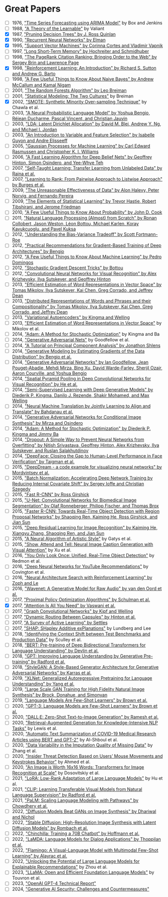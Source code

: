 # Great Papers

- [ ] 1976, ["Time Series Forecasting using ARIMA Model"](https://www.sciencedirect.com/science/article/abs/pii/S0304407681000069) by Box and Jenkins
- [ ] 1988, ["A Theory of the Learnable"](https://www.jstor.org/stable/20012634) by Valiant
- [x] 1987, ["Pruning Decision Trees" by J. Ross Quinlan](https://link.springer.com/article/10.1007/BF00116251)
- [x] 1990, ["Recurrent Neural Networks" by Elman](https://crl.ucsd.edu/~elman/Papers/fsit.pdf)
- [x] 1995, ["Support Vector Machines" by Corinna Cortes and Vladimir Vapnik](https://link.springer.com/article/10.1023/A:1022627411411)
- [ ] 1997, ["Long Short-Term Memory" by Hochreiter and Schmidhuber](https://www.bioinf.jku.at/publications/older/2604.pdf)
- [ ] 1998, ["The PageRank Citation Ranking: Bringing Order to the Web" by Sergey Brin and Lawrence Page](http://ilpubs.stanford.edu:8090/422/1/1999-66.pdf)
- [x] 1998, ["Reinforcement Learning: An Introduction" by Richard S. Sutton and Andrew G. Barto](http://incompleteideas.net/book/the-book-2nd.html)
- [ ] 1998, ["A Few Useful Things to Know About Naive Bayes" by Andrew McCallum and Kamal Nigam](https://people.cs.umass.edu/~mccallum/papers/naive-bayes-ijcaiws99.pdf)
- [ ] 2001, ["The Random Forests Algorithm" by Leo Breiman](https://link.springer.com/article/10.1023/A:1010933404324)
- [ ] 2001, ["Statistical Modeling: The Two Cultures"](https://projecteuclid.org/euclid.ss/1009213726) by Breiman
- [x] 2002, ["SMOTE: Synthetic Minority Over-sampling Technique"](https://www.jair.org/index.php/jair/article/view/10302) by Chawla et al.
- [ ] 2003, ["A Neural Probabilistic Language Model" by Yoshua Bengio, Réjean Ducharme, Pascal Vincent, and Christian Jauvin](http://www.jmlr.org/papers/volume3/bengio03a/bengio03a.pdf)
- [ ] 2003, ["LDA: Latent Dirichlet Allocation" by David M. Blei, Andrew Y. Ng, and Michael I. Jordan](https://www.jmlr.org/papers/volume3/blei03a/blei03a.pdf)
- [ ] 2003, ["An Introduction to Variable and Feature Selection" by Isabelle Guyon and Andre Elisseeff](https://www.jmlr.org/papers/volume3/guyon03a/guyon03a.pdf)
- [ ] 2005, ["Gaussian Processes for Machine Learning" by Carl Edward Rasmussen and Christopher K. I. Williams](http://www.gaussianprocess.org/gpml/chapters/RW.pdf)
- [ ] 2006, ["A Fast Learning Algorithm for Deep Belief Nets" by Geoffrey Hinton, Simon Osindero, and Yee-Whye Teh](https://www.cs.toronto.edu/~hinton/absps/fastnc.pdf)
- [ ] 2007, ["Self-Taught Learning: Transfer Learning from Unlabeled Data" by Raina et al.](https://dl.acm.org/doi/10.1145/1273496.1273592)
- [ ] 2007, ["Learning to Rank: From Pairwise Approach to Listwise Approach" by Burges et al.](https://www.microsoft.com/en-us/research/wp-content/uploads/2016/02/MSR-TR-2010-82.pdf)
- [ ] 2009, ["The Unreasonable Effectiveness of Data" by Alon Halevy, Peter Norvig, and Fernando Pereira](https://static.googleusercontent.com/media/research.google.com/en//pubs/archive/35179.pdf)
- [ ] 2009, ["The Elements of Statistical Learning" by Trevor Hastie, Robert Tibshirani, and Jerome Friedman](https://web.stanford.edu/~hastie/ElemStatLearn/)
- [ ] 2010, ["A Few Useful Things to Know About Probability" by John D. Cook](https://www.johndcook.com/Probability_book.pdf)
- [ ] 2011, ["Natural Language Processing (Almost) from Scratch" by Ronan Collobert, Jason Weston, Léon Bottou, Michael Karlen, Koray Kavukcuoglu, and Pavel Kuksa](https://ronan.collobert.com/pub/matos/2011_nlp_jmlr.pdf)
- [ ] 2012, ["Understanding the Bias-Variance Tradeoff" by Scott Fortmann-Roe](http://scott.fortmann-roe.com/docs/BiasVariance.html)
- [ ] 2012, ["Practical Recommendations for Gradient-Based Training of Deep Architectures" by Bengio](https://arxiv.org/abs/1206.5533)
- [ ] 2012, ["A Few Useful Things to Know About Machine Learning" by Pedro Domingos](https://homes.cs.washington.edu/~pedrod/papers/cacm12.pdf)
- [ ] 2012, ["Stochastic Gradient Descent Tricks" by Bottou](https://leon.bottou.org/publications/pdf/tricks-2012.pdf)
- [ ] 2012, ["Convolutional Neural Networks for Visual Recognition" by Alex Krizhevsky, Ilya Sutskever, and Geoffrey Hinton](https://papers.nips.cc/paper/4824-imagenet-classification-with-deep-convolutional-neural-networks)
- [ ] 2013, ["Efficient Estimation of Word Representations in Vector Space" by Tomas Mikolov, Ilya Sutskever, Kai Chen, Greg Corrado, and Jeffrey Dean](https://arxiv.org/abs/1301.3781)
- [ ] 2013, ["Distributed Representations of Words and Phrases and their Compositionality" by Tomas Mikolov, Ilya Sutskever, Kai Chen, Greg Corrado, and Jeffrey Dean](https://arxiv.org/abs/1310.4546)
- [ ] 2013, ["Variational Autoencoders" by Kingma and Welling](https://arxiv.org/abs/1312.6114)
- [ ] 2013, ["Efficient Estimation of Word Representations in Vector Space"](https://arxiv.org/abs/1301.3781) by Mikolov et al.
- [ ] 2014, ["Adam: A Method for Stochastic Optimization"](https://arxiv.org/abs/1412.6980) by Kingma and Ba
- [ ] 2014, ["Generative Adversarial Nets"](https://arxiv.org/abs/1406.2661) by Goodfellow et al.
- [ ] 2014, ["A Tutorial on Principal Component Analysis" by Jonathon Shlens](https://arxiv.org/abs/1404.1100)
- [ ] 2014, ["Generative Modeling by Estimating Gradients of the Data Distribution" by Bengio et al.](https://arxiv.org/abs/1406.1096)
- [ ] 2014, ["Generative Adversarial Networks" by Ian Goodfellow, Jean Pouget-Abadie, Mehdi Mirza, Bing Xu, David Warde-Farley, Sherjil Ozair, Aaron Courville, and Yoshua Bengio](https://arxiv.org/abs/1406.2661)
- [ ] 2014, ["Spatial Pyramid Pooling in Deep Convolutional Networks for Visual Recognition" by He et al.](https://arxiv.org/abs/1406.4729)
- [ ] 2014, ["Semi-Supervised Learning with Deep Generative Models" by Diederik P. Kingma, Danilo J. Rezende, Shakir Mohamed, and Max Welling](https://arxiv.org/abs/1406.5298)
- [ ] 2014, ["Neural Machine Translation by Jointly Learning to Align and Translate" by Bahdanau et al.](https://arxiv.org/abs/1409.0473)
- [ ] 2014, ["Generative Adversarial Networks for Conditional Image Synthesis" by Mirza and Osindero](https://arxiv.org/abs/1411.1784)
- [ ] 2014, ["Adam: A Method for Stochastic Optimization" by Diederik P. Kingma and Jimmy Ba](https://arxiv.org/abs/1412.6980)
- [ ] 2014, ["Dropout: A Simple Way to Prevent Neural Networks from Overfitting" by Nitish Srivastava, Geoffrey Hinton, Alex Krizhevsky, Ilya Sutskever, and Ruslan Salakhutdinov](https://jmlr.org/papers/volume15/srivastava14a/srivastava14a.pdf)
- [ ] 2014, ["DeepFace: Closing the Gap to Human-Level Performance in Face Verification" by Taigman et al.](https://www.cs.toronto.edu/~ranzato/publications/taigman_cvpr14.pdf)
- [ ] 2015, ["DeepDream - a code example for visualizing neural networks" by Mordvintsev et al.](https://ai.googleblog.com/2015/06/inceptionism-going-deeper-into-neural.html)
- [ ] 2015, ["Batch Normalization: Accelerating Deep Network Training by Reducing Internal Covariate Shift" by Sergey Ioffe and Christian Szegedy](https://arxiv.org/abs/1502.03167)
- [ ] 2015, ["Fast R-CNN" by Ross Girshick](https://arxiv.org/abs/1504.08083)
- [ ] 2015, ["U-Net: Convolutional Networks for Biomedical Image Segmentation" by Olaf Ronneberger, Philipp Fischer, and Thomas Brox](https://arxiv.org/abs/1505.04597)
- [ ] 2015, ["Faster R-CNN: Towards Real-Time Object Detection with Region Proposal Networks" by Shaoqing Ren, Kaiming He, Ross Girshick, and Jian Sun](https://arxiv.org/abs/1506.01497)
- [ ] 2015, ["Deep Residual Learning for Image Recognition" by Kaiming He, Xiangyu Zhang, Shaoqing Ren, and Jian Sun](https://arxiv.org/abs/1512.03385)
- [ ] 2015, ["A Neural Algorithm of Artistic Style"](https://arxiv.org/abs/1508.06576) by Gatys et al.
- [ ] 2015, ["Show, Attend and Tell: Neural Image Caption Generation with Visual Attention"](https://arxiv.org/abs/1502.03044) by Xu et al.
- [ ] 2016, ["You Only Look Once: Unified, Real-Time Object Detection"](https://arxiv.org/abs/1506.02640) by Redmon et al.
- [ ] 2016, ["Deep Neural Networks for YouTube Recommendations"](https://dl.acm.org/doi/10.1145/2959100.2959190) by Covington et al.
- [ ] 2016, ["Neural Architecture Search with Reinforcement Learning" by Zoph and Le](https://arxiv.org/abs/1611.01578)
- [ ] 2016, ["Wavenet: A Generative Model for Raw Audio" by van den Oord et al.](https://arxiv.org/abs/1609.03499)
- [ ] 2017, ["Proximal Policy Optimization Algorithms" by Schulman et al.](https://arxiv.org/abs/1707.06347)
- [x] 2017, ["Attention Is All You Need" by Vaswani et al.](https://arxiv.org/abs/1706.03762)
- [ ] 2017, ["Graph Convolutional Networks" by Kipf and Welling](https://arxiv.org/abs/1609.02907)
- [ ] 2017, ["Dynamic Routing Between Capsules" by Hinton et al.](https://arxiv.org/abs/1710.09829)
- [ ] 2017, ["A Survey of Active Learning" by Settles](https://ieeexplore.ieee.org/document/8233097)
- [ ] 2017, ["SHAP: SHapley Additive exPlanations"](https://arxiv.org/abs/1705.07874) by Lundberg and Lee
- [ ] 2018, ["Identifying the Context Shift between Test Benchmarks and Production Data"](https://dl.acm.org/doi/10.1145/3287560.3287598) by Sculley et al.
- [ ] 2018, ["BERT: Pre-training of Deep Bidirectional Transformers for Language Understanding" by Devlin et al.](https://arxiv.org/abs/1810.04805)
- [ ] 2018, ["GPT: Improving Language Understanding by Generative Pre-training" by Radford et al.](https://openai.com/research/language-unsupervised)
- [ ] 2018, ["StyleGAN: A Style-Based Generator Architecture for Generative Adversarial Networks" by Karras et al.](https://arxiv.org/abs/1812.04948)
- [ ] 2019, ["XLNet: Generalized Autoregressive Pretraining for Language Understanding" by Yang et al.](https://arxiv.org/abs/1906.08237)
- [ ] 2019, ["Large Scale GAN Training for High Fidelity Natural Image Synthesis" by Brock, Donahue, and Simonyan](https://arxiv.org/abs/1809.11096)
- [ ] 2019, ["Language Models Are Few-Shot Learners" by Brown et al.](https://arxiv.org/abs/2005.14165)
- [ ] 2020, ["GPT-3: Language Models are Few-Shot Learners" by Brown et al.](https://arxiv.org/abs/2005.14165)
- [ ] 2020, ["DALL·E: Zero-Shot Text-to-Image Generation" by Ramesh et al.](https://arxiv.org/abs/2102.12092)
- [ ] 2020, ["Retrieval-Augmented Generation for Knowledge-Intensive NLP Tasks"](https://arxiv.org/abs/2005.11401) by Lewis et al.
- [ ] 2020, ["Automatic Text Summarization of COVID-19 Medical Research Articles using BERT and GPT-2"](https://ieeexplore.ieee.org/document/9302901) by Al-Shboul et al.
- [ ] 2020, ["Data Variability in the Imputation Quality of Missing Data"](https://arxiv.org/abs/2005.01156) by Zhang et al.
- [ ] 2020, ["Insider Threat Detection Based on Users’ Mouse Movements and Keystrokes Behavior"](https://ieeexplore.ieee.org/document/9292506) by Ahmed et al.
- [ ] 2020, ["An Image is Worth 16x16 Words: Transformers for Image Recognition at Scale"](https://arxiv.org/abs/2010.11929) by Dosovitskiy et al.
- [ ] 2021, ["LoRA: Low-Rank Adaptation of Large Language Models"](https://arxiv.org/abs/2106.09685) by Hu et al.
- [ ] 2021, ["CLIP: Learning Transferable Visual Models from Natural Language Supervision" by Radford et al.](https://arxiv.org/abs/2103.00020)
- [ ] 2021, ["PaLM: Scaling Language Modeling with Pathways" by Chowdhery et al.](https://arxiv.org/abs/2204.02311)
- [ ] 2022, ["Diffusion Models Beat GANs on Image Synthesis" by Dhariwal and Nichol](https://arxiv.org/abs/2105.05233)
- [ ] 2022, ["Stable Diffusion: High-Resolution Image Synthesis with Latent Diffusion Models" by Rombach et al.](https://arxiv.org/abs/2112.10752)
- [ ] 2022, ["Chinchilla: Training a 70B Chatbot" by Hoffmann et al.](https://arxiv.org/abs/2203.15556)
- [ ] 2022, ["LaMDA: Language Models for Dialog Applications" by Thoppilan et al.](https://arxiv.org/abs/2201.08239)
- [ ] 2022, ["Flamingo: A Visual-Language Model with Multimodal Few-Shot Learning" by Alayrac et al.](https://arxiv.org/abs/2204.14198)
- [ ] 2022, ["Unlocking the Potential of Large Language Models for Explainable Recommendations"](https://arxiv.org/abs/2206.08813) by Zhou et al.
- [ ] 2023, ["LLaMA: Open and Efficient Foundation Language Models"](https://arxiv.org/abs/2302.13971) by Touvron et al.
- [ ] 2023, ["OpenAI GPT-4 Technical Report"](https://arxiv.org/abs/2303.08774)
- [ ] 2024, ["Generative AI Security: Challenges and Countermeasures"](https://arxiv.org/abs/2403.01323)
